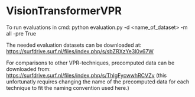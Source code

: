 # VisionTransformerVPR
 
To run evaluations in cmd: python evaluation.py -d <name_of_dataset> -m all -pre True

The needed evaluation datasets can be downloaded at: https://surfdrive.surf.nl/files/index.php/s/sbZRXzYe3l0v67W

For comparisons to other VPR-techniques, precomputed data can be downloaded from: https://surfdrive.surf.nl/files/index.php/s/ThIgFycwwhRCVZv
(this unfortunatly requires changing the name of the precomputed data for each technique to fit the naming convention used here.)